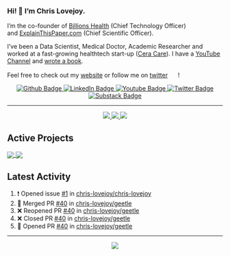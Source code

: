 
### Hi! 👋 I’m Chris Lovejoy.

I’m the co-founder of [Billions Health](https://www.billions.health/) (Chief Technology Officer) and [ExplainThisPaper.com](https://explainthispaper.com/) (Chief Scientific Officer).

I’ve been a Data Scientist, Medical Doctor, Academic Researcher and worked at a fast-growing healthtech start-up ([Cera Care](https://ceracare.co.uk/)). I have a [YouTube Channel](https://www.youtube.com/c/ChrisLovejoy) and [wrote a book](https://amzn.to/2HFGoQY).

<!--
**chris-lovejoy/chris-lovejoy** is a ✨ _special_ ✨ repository because its `README.md` (this file) appears on your GitHub profile.

Here are some ideas to get you started:

- 🔭 I’m currently working on ...
- 🌱 I’m currently learning ...
- 👯 I’m looking to collaborate on ...
- 🤔 I’m looking for help with ...
- 💬 Ask me about ...
- 📫 How to reach me: ...
- 😄 Pronouns: ...
- ⚡ Fun fact: ...
-->

Feel free to check out my [website](https://www.chrislovejoy.me) or follow me on [twitter](https://twitter.com/ChrisLovejoy_) <img display="inline" width=16px src="https://gist.githubusercontent.com/hail2u/2884613/raw/0216962914635ef6e8e5389dd57a0e06f209fd72/twitter-bird.svg" /> !

<div id="badges" align="center">
  <a href= "https://github.com/chris-lovejoy/">
    <img src="https://img.shields.io/badge/Github-Blue?style=for-the-badge&color=green&logo=Github&logoColor=white" alt="Github Badge"/>
  </a>
  <a href="https://www.linkedin.com/in/dr-christopher-lovejoy/">
    <img src="https://img.shields.io/badge/LinkedIn-blue?style=for-the-badge&logo=linkedin&logoColor=white" alt="LinkedIn Badge"/>
  </a>
  <a href="https://www.youtube.com/c/ChrisLovejoy?sub_confirmation=1">
    <img src="https://img.shields.io/badge/YouTube-red?style=for-the-badge&logo=youtube&logoColor=white" alt="Youtube Badge"/>
  </a>
  <a href="https://twitter.com/ChrisLovejoy_">
    <img src="https://img.shields.io/badge/Twitter-blue?style=for-the-badge&logo=twitter&logoColor=white" alt="Twitter Badge"/>
  </a>
  <a href="https://chrislovejoy.substack.com">
    <img src="https://img.shields.io/badge/Substack-Blue?style=for-the-badge&color=blue&logo=Substack&logoColor=white" alt="Substack Badge"/>
  </a>
</div>

---

<p align="center">
  <a href= "https://www.chrislovejoy.me">
    <img src="https://img.icons8.com/material-outlined/30/689d6a/geography.png"/>
  </a>
  <a href="https://scholar.google.co.uk/citations?user=g3MOrpcAAAAJ">
    <img src="https://img.icons8.com/material-outlined/30/689d6a/camera-addon-identification.png"/>
  </a>

  <a href="https://chris-lovejoy.medium.com">
    <img src="https://img.icons8.com/ios-filled/30/689d6a/medium-new.png"/>
  </a>  
</p>


## Active Projects

<a href="https://github.com/anuraghazra/github-readme-stats">
  <img align="center" src="https://github-readme-stats.vercel.app/api?username=chris-lovejoy&theme=github_dark&show_icons=true&include_all_commits=true&hide_border=true&count_private=true&hide_title=true&hide_rank=true&icon_color=#00CCFF&title_color=#00CCFF&card_width=100" />
</a>
<a href="https://github.com/anuraghazra/github-readme-stats">
  <img align="center" src="https://github-readme-stats.vercel.app/api/top-langs/?username=chris-lovejoy&layout=compact&langs_count=10&theme=github_dark&hide_title=true&hide_border=true&icon_color=#00CCFF&title_color=#00CCFF" />
</a>
</br>


## Latest Activity
<!--START_SECTION:activity-->
1. ❗️ Opened issue [#1](https://github.com/chris-lovejoy/chris-lovejoy/issues/1) in [chris-lovejoy/chris-lovejoy](https://github.com/chris-lovejoy/chris-lovejoy)
2. 🎉 Merged PR [#40](https://github.com/chris-lovejoy/geetle/pull/40) in [chris-lovejoy/geetle](https://github.com/chris-lovejoy/geetle)
3. ❌ Reopened PR [#40](https://github.com/chris-lovejoy/geetle/pull/40) in [chris-lovejoy/geetle](https://github.com/chris-lovejoy/geetle)
4. ❌ Closed PR [#40](https://github.com/chris-lovejoy/geetle/pull/40) in [chris-lovejoy/geetle](https://github.com/chris-lovejoy/geetle)
5. 💪 Opened PR [#40](https://github.com/chris-lovejoy/geetle/pull/40) in [chris-lovejoy/geetle](https://github.com/chris-lovejoy/geetle)
<!--END_SECTION:activity-->


---

<div align="center">
	    <a href="https://komarev.com/ghpvc/?username=chris-lovejoy"><img align="center" src="https://komarev.com/ghpvc/?username=chris-lovejoy&style=for-the-badge&label=VIEWS+SINCE+NOV+2022" /></a>
</div>


